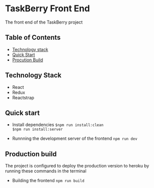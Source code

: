 # TaskBerry Front End

The front end of the TaskBerry project <br/>

## Table of Contents

* [Technology stack](#technology-stack)
* [Quick Start](#quick-start)
* [Procution Build](#browser-support)

## Technology Stack

- React
- Redux
- Reactstrap

## Quick start

- Install dependencies
  `$npm run install:clean`<br/>
  `$npm run install:server`<br/>

- Runnning the development server of the frontend
  `npm run dev`<br/>


## Production build

The project is configured to deploy the production version to heroku by running these commands in the terminal

- Building the frontend
  `npm run build`